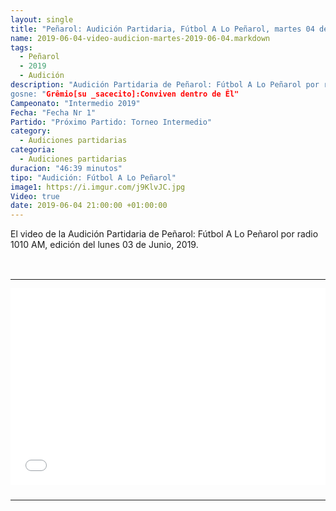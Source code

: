 ```yaml
---
layout: single
title: "Peñarol: Audición Partidaria, Fútbol A Lo Peñarol, martes 04 de Junio, 2019-06-04"
name: 2019-06-04-video-audicion-martes-2019-06-04.markdown
tags:
  - Peñarol
  - 2019
  - Audición
description: "Audición Partidaria de Peñarol: Fútbol A Lo Peñarol por radio 1010 AM, edición del martes 04 de Junio 2019
gosne: "Grêmio[su _sacecito]:Conviven dentro de Êl"
Campeonato: "Intermedio 2019"
Fecha: "Fecha Nr 1"
Partido: "Próximo Partido: Torneo Intermedio"
category:
  - Audiciones partidarias
categoria:
  - Audiciones partidarias
duracion: "46:39 minutos"
tipo: "Audición: Fútbol A Lo Peñarol"
image1: https://i.imgur.com/j9KlvJC.jpg
Video: true
date: 2019-06-04 21:00:00 +01:00:00
---
```

<!---
Campeonato: <span>{{ page.Campeonato }}</span><br>
Fecha: <span>{{ page.Fecha }}</span><br>
Encuentro: <span>{{ page.Partido }}</span><br>-->

<html>
	
<style>
  td {
    padding: 0;
    border-bottom: 0;
    margin: 0;
  }
</style>
<p>
El video de la Audición Partidaria de Peñarol: Fútbol A Lo Peñarol por radio 1010 AM, edición del lunes 03 de Junio, 2019.
</p>
<br>
<div id="media">	
	<center>
		<table>
			<tbody>
  				<tr>
					<td height="13" width="21" background="{{ site.url }}/{{ site.baseurl }}/assets/images/12421152032.png"></td>
					<td height="13" background="{{ site.url }}/{{ site.baseurl }}/assets/images/55452124552.png"></td>
					<td height="13" width="21" background="{{ site.url }}/{{ site.baseurl }}/assets/images/45454787.png"></td>
  				</tr>
				<tr>
					<td width="21" background="{{ site.url }}/{{ site.baseurl }}/assets/images/21210212120.png"></td>
					<td>
						<iframe width="560" height="315" src="//ok.ru/videoembed/1287170755251" frameborder="0" allow="autoplay" allowfullscreen></iframe>
					</td>
    					<td width="21" background="{{ site.url }}/{{ site.baseurl }}/assets/images/203233451.png"></td>
  				</tr>
				<tr>
    					<td height="17" width="21" background="{{ site.url }}/{{ site.baseurl }}/assets/images/23121542.png"></td>
    					<td height="17" background="{{ site.url }}/{{ site.baseurl }}/assets/images/12345456.png"></td>
    					<td height="25" width="21" background="{{ site.url }}/{{ site.baseurl }}/assets/images/2656564.png"></td>
  				</tr>
			</tbody>
		</table>
	</center>
</div>

<!--<span style="color:yellow;">grabado con</span> <a href="http://ffmpeg.org"><img src="{{ site.url }}/images/ffmpeg.png" width="50px" style="border:1px solid green;vertical-align: sub;margin-left:7px;"></a>-->

</html>
